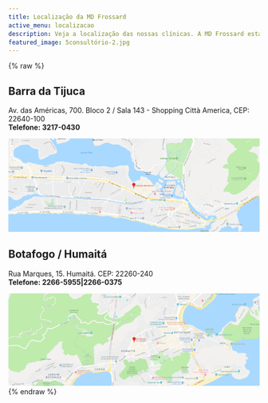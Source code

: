 ```yaml
---
title: Localização da MD Frossard
active_menu: localizacao
description: Veja a localização das nossas clínicas. A MD Frossard esta presente na cidade do Rio de Janeiro, nos bairros de Botafogo e da Barra da Tijuca.
featured_image: 5consultório-2.jpg
---
```

{% raw %}
<div class="row">
    <div class="col-md-12 col-sm-12 col-xs-12 local">
        <div class="clearfix">
            <div class="col-md-12 col-sm-12 col-xs-12 localsingle">
                <div class="location">
                    <h2>Barra da Tijuca</h2>
                    <div class="content-box">
                        <p>
                            Av. das Américas, 700. Bloco 2 / Sala 143 - Shopping Città America, CEP: 22640-100<br />
                            <b>Telefone: 3217-0430</b>
                        </p>
                    </div>
                    <div id="map-125" style="width: 100%; max-height: 300px; overflow: hidden;">
                        <a href="https://www.google.com/maps/place/Shopping+Citt%C3%A0+America/@-23.003474,-43.320982,15z/data=!4m5!3m4!1s0x0:0xa03cf50306b2cb60!8m2!3d-23.0034744!4d-43.3209816" title="" target="_blank">
                            <img src="barra-2.png" alt="" style="height: auto; width: 100%; align-self: center;">
                        </a>
                    </div>
                </div>
            </div>
            <div class="col-md-12 col-sm-12 col-xs-12 localsingle">
                <div class="location">
                    <h2>Botafogo / Humaitá</h2>
                    <div class="content-box">
                        <p>
                            Rua Marques, 15. Humaitá. CEP: 22260-240<br>
                            <b>Telefone: 2266-5955|2266-0375</b>
                        </p>
                    </div>
                    <div id="map-130" style="width: 100%; max-height: 300px; overflow: hidden;">
                        <a href="https://www.google.com/maps/place/Rua+Marques,+15+-+Humait%C3%A1,+Rio+de+Janeiro+-+RJ,+22260-240,+Brazil/@-22.954234,-43.196488,14z/data=!4m5!3m4!1s0x997fde5fce8421:0xe97d0817b1409b55!8m2!3d-22.9542345!4d-43.1964878" title="" target="_blank">
                            <img src="botafogo-1.png" alt="" style="height: auto; width: 100%; align-self: center;">
                        </a>
                    </div>
                </div>
            </div>
        </div>
    </div>
    <!-- col -->
</div>
<!-- row -->
{% endraw %}